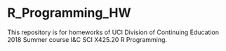 # R_Programming_HW

This repository is for homeworks of UCI Division of Continuing Education 2018 Summer course I&C SCI X425.20 R Programming.
